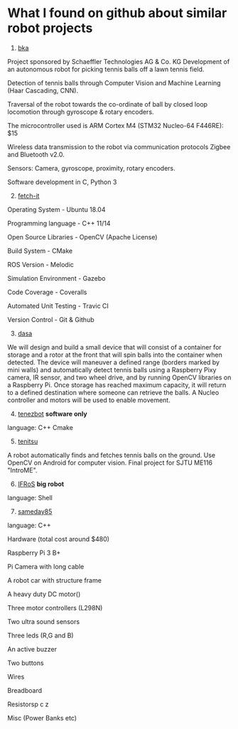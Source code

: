# What I found on github about similar robot projects

1. [bka](https://github.com/BKaiwalya/Autonomous-Tennis-Ball-Picking-Robot)

Project sponsored by Schaeffler Technologies AG & Co. KG
Development of an autonomous robot for picking tennis balls off a lawn tennis field.

Detection of tennis balls through Computer Vision and Machine Learning (Haar Cascading, CNN).

Traversal of the robot towards the co-ordinate of ball by closed loop locomotion through gyroscope & rotary encoders.

The microcontroller used is ARM Cortex M4 (STM32 Nucleo-64 F446RE): $15

Wireless data transmission to the robot via communication protocols Zigbee and Bluetooth v2.0.

Sensors: Camera, gyroscope, proximity, rotary encoders.

Software development in C, Python 3

2. [fetch-it](https://github.com/nalindas9/fetch-it)

Operating System - Ubuntu 18.04

Programming language - C++ 11/14

Open Source Libraries - OpenCV (Apache License)

Build System - CMake

ROS Version - Melodic

Simulation Environment - Gazebo

Code Coverage - Coveralls

Automated Unit Testing - Travic CI

Version Control - Git & Github

3. [dasa](https://github.com/EricDinging/DASA)

We will design and build a small device that will consist of a container for storage and a rotor at the front that will spin balls into the container when detected. The device will maneuver a defined range (borders marked by mini walls) and automatically detect tennis balls using a Raspberry Pixy camera, IR sensor, and two wheel drive, and by running OpenCV libraries on a Raspberry Pi. Once storage has reached maximum capacity, it will return to a defined destination where someone can retrieve the balls. A Nucleo controller and motors will be used to enable movement.

4. [tenezbot](https://github.com/Pruthvi-Sanghavi/TenezBot)
**software only**

language: C++ Cmake

5. [tenitsu](https://github.com/skyzh/tenitsu)

A robot automatically finds and fetches tennis balls on the ground. Use OpenCV on Android for computer vision. Final project for SJTU ME116 "IntroME".

6. [IFRoS](https://github.com/IFRoS-ELTE/ball_picking_project)
**big robot**

language: Shell

7. [sameday85](https://github.com/sameday85/tennis)

language: C++

Hardware (total cost around $480)

Raspberry Pi 3 B+

Pi Camera with long cable

A robot car with structure frame

A heavy duty DC motor()

Three motor controllers (L298N)

Two ultra sound sensors

Three leds (R,G and B)

An active buzzer

Two buttons

Wires

Breadboard

Resistorsp c z

Misc (Power Banks etc)
